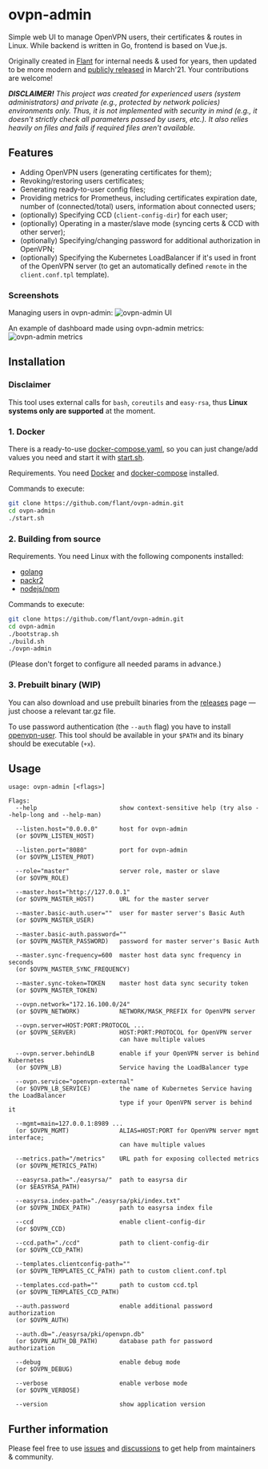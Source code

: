 # ovpn-admin

Simple web UI to manage OpenVPN users, their certificates & routes in Linux. While backend is written in Go, frontend is based on Vue.js.

Originally created in [Flant](https://flant.com/) for internal needs & used for years, then updated to be more modern and [publicly released](https://blog.flant.com/introducing-ovpn-admin-web-interface-for-openvpn/) in March'21. Your contributions are welcome!

***DISCLAIMER!** This project was created for experienced users (system administrators) and private (e.g., protected by network policies) environments only. Thus, it is not implemented with security in mind (e.g., it doesn't strictly check all parameters passed by users, etc.). It also relies heavily on files and fails if required files aren't available.*

## Features

* Adding OpenVPN users (generating certificates for them);
* Revoking/restoring users certificates;
* Generating ready-to-user config files;
* Providing metrics for Prometheus, including certificates expiration date, number of (connected/total) users, information about connected users;
* (optionally) Specifying CCD (`client-config-dir`) for each user;
* (optionally) Operating in a master/slave mode (syncing certs & CCD with other server);
* (optionally) Specifying/changing password for additional authorization in OpenVPN;
* (optionally) Specifying the Kubernetes LoadBalancer if it's used in front of the OpenVPN server (to get an automatically defined `remote` in the `client.conf.tpl` template).

### Screenshots

Managing users in ovpn-admin:
![ovpn-admin UI](https://raw.githubusercontent.com/flant/ovpn-admin/master/img/ovpn-admin-users.png)

An example of dashboard made using ovpn-admin metrics:
![ovpn-admin metrics](https://raw.githubusercontent.com/flant/ovpn-admin/master/img/ovpn-admin-metrics.png)

## Installation

### Disclaimer

This tool uses external calls for `bash`, `coreutils` and `easy-rsa`, thus **Linux systems only are supported** at the moment.

### 1. Docker

There is a ready-to-use [docker-compose.yaml](https://github.com/flant/ovpn-admin/blob/master/docker-compose.yaml), so you can just change/add values you need and start it with [start.sh](https://github.com/flant/ovpn-admin/blob/master/start.sh).

Requirements. You need [Docker](https://docs.docker.com/get-docker/) and [docker-compose](https://docs.docker.com/compose/install/) installed.

Commands to execute:

```bash
git clone https://github.com/flant/ovpn-admin.git
cd ovpn-admin
./start.sh
```

### 2. Building from source

Requirements. You need Linux with the following components installed:
- [golang](https://golang.org/doc/install)
- [packr2](https://github.com/gobuffalo/packr#installation)
- [nodejs/npm](https://nodejs.org/en/download/package-manager/)

Commands to execute:

```bash
git clone https://github.com/flant/ovpn-admin.git
cd ovpn-admin
./bootstrap.sh
./build.sh
./ovpn-admin 
```

(Please don't forget to configure all needed params in advance.)

### 3. Prebuilt binary (WIP)

You can also download and use prebuilt binaries from the [releases](https://github.com/flant/ovpn-admin/releases) page — just choose a relevant tar.gz file.

To use password authentication (the `--auth` flag) you have to install [openvpn-user](https://github.com/pashcovich/openvpn-user/releases). This tool should be available in your `$PATH` and its binary should be executable (`+x`).

## Usage

```
usage: ovpn-admin [<flags>]

Flags:
  --help                       show context-sensitive help (try also --help-long and --help-man)

  --listen.host="0.0.0.0"      host for ovpn-admin
  (or $OVPN_LISTEN_HOST)

  --listen.port="8080"         port for ovpn-admin
  (or $OVPN_LISTEN_PROT)

  --role="master"              server role, master or slave
  (or $OVPN_ROLE)

  --master.host="http://127.0.0.1"  
  (or $OVPN_MASTER_HOST)       URL for the master server

  --master.basic-auth.user=""  user for master server's Basic Auth
  (or $OVPN_MASTER_USER)
 
  --master.basic-auth.password=""  
  (or $OVPN_MASTER_PASSWORD)   password for master server's Basic Auth

  --master.sync-frequency=600  master host data sync frequency in seconds
  (or $OVPN_MASTER_SYNC_FREQUENCY)

  --master.sync-token=TOKEN    master host data sync security token
  (or $OVPN_MASTER_TOKEN)

  --ovpn.network="172.16.100.0/24"  
  (or $OVPN_NETWORK)           NETWORK/MASK_PREFIX for OpenVPN server

  --ovpn.server=HOST:PORT:PROTOCOL ...  
  (or $OVPN_SERVER)            HOST:PORT:PROTOCOL for OpenVPN server
                               can have multiple values

  --ovpn.server.behindLB       enable if your OpenVPN server is behind Kubernetes
  (or $OVPN_LB)                Service having the LoadBalancer type

  --ovpn.service="openvpn-external"  
  (or $OVPN_LB_SERVICE)        the name of Kubernetes Service having the LoadBalancer
                               type if your OpenVPN server is behind it

  --mgmt=main=127.0.0.1:8989 ...  
  (or $OVPN_MGMT)              ALIAS=HOST:PORT for OpenVPN server mgmt interface;
                               can have multiple values

  --metrics.path="/metrics"    URL path for exposing collected metrics
  (or $OVPN_METRICS_PATH)

  --easyrsa.path="./easyrsa/"  path to easyrsa dir
  (or $EASYRSA_PATH)

  --easyrsa.index-path="./easyrsa/pki/index.txt"  
  (or $OVPN_INDEX_PATH)        path to easyrsa index file

  --ccd                        enable client-config-dir
  (or $OVPN_CCD)

  --ccd.path="./ccd"           path to client-config-dir
  (or $OVPN_CCD_PATH)

  --templates.clientconfig-path=""  
  (or $OVPN_TEMPLATES_CC_PATH) path to custom client.conf.tpl

  --templates.ccd-path=""      path to custom ccd.tpl
  (or $OVPN_TEMPLATES_CCD_PATH)

  --auth.password              enable additional password authorization
  (or $OVPN_AUTH)

  --auth.db="./easyrsa/pki/openvpn.db"
  (or $OVPN_AUTH_DB_PATH)      database path for password authorization

  --debug                      enable debug mode
  (or $OVPN_DEBUG)

  --verbose                    enable verbose mode
  (or $OVPN_VERBOSE)
 
  --version                    show application version
```

## Further information

Please feel free to use [issues](https://github.com/flant/ovpn-admin/issues) and [discussions](https://github.com/flant/ovpn-admin/discussions) to get help from maintainers & community.
